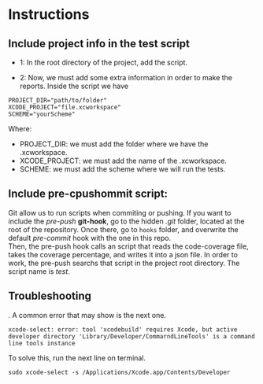 # Instructions

## Include project info in the test script

- 1: In the root directory of the project, add the script. 

- 2: Now, we must add some extra information in order to make the reports. Inside the script we have

```
PROJECT_DIR="path/to/folder"
XCODE_PROJECT="file.xcworkspace"
SCHEME="yourScheme"
```

Where:
 - PROJECT_DIR: we must add the folder where we have the .xcworkspace.
 - XCODE_PROJECT: we must add the name of the .xcworkspace.
 - SCHEME: we must add the scheme where we will run the tests.


## Include pre-cpushommit script:

Git allow us to run scripts when commiting or pushing. If you want to include the *pre-push* **git-hook**, go to the hidden *.git* folder, located at the root of the repository. Once there, go to `hooks` folder, and overwrite the default *pre-commit* hook with the one in this repo.  
Then, the pre-push hook calls an script that reads the code-coverage file, takes the coverage percentage, and writes it into a json file. In order to work, the pre-push searchs that script in the project root directory. The script name is *test*.

## Troubleshooting

. A common error that may show is the next one.
```
xcode-select: error: tool 'xcodebuild' requires Xcode, but active developer directory 'Library/Developer/CommarndLineTools' is a command line tools instance
```

To solve this, run the next line on terminal.
```
sudo xcode-select -s /Applications/Xcode.app/Contents/Developer
```

